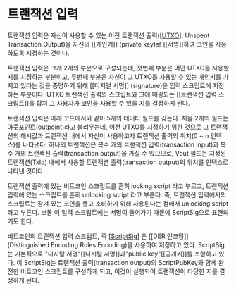 # 트랜잭션 입력

트랜잭션 입력은 자신이 사용할 수 있는 이전 트랜잭션 출력([[UTXO]], Unspent Transaction Output)을 자신의 [[개인키]] (private key)로 [[서명]]하여 코인을 사용하도록 지정하는 것이다.

트랜잭션 입력은 크게 2개의 부분으로 구성되는데, 첫번째 부분은 어떤 UTXO를 사용할 지를 지정하는 부분이고, 두번째 부분은 자신이 그 UTXO를 사용할 수 있는 개인키를 가지고 있다는 것을 증명하기 위해 [[디지털 서명]] (signature)을 입력 스크립트에 지정하는 부분이다. UTXO 트랜잭션 출력의 스크립트와 그에 매핑되는 [[트랜잭션 입력 스크립트]]를 합쳐 그 사용자가 코인을 사용할 수 있을 지를 결정하게 된다.

트랜잭션 입력은 아래 코드에서와 같이 5개의 데이타 필드를 갖는다. 처음 2개의 필드는 아웃포인트(outpoint)라고 불리우는데, 이전 UTXO를 지정하기 위한 것으로 그 트랜잭션의 해시값과 트랜잭션 내에서 자신이 사용하고자 트랜잭션 출력의 위치(0 ~ n 인덱스)를 나타낸다. 하나의 트랜잭션은 복수 개의 트랜잭션 입력(transaction input)과 복수 개의 트랜잭션 출력(transaction output)을 가질 수 있으므로, Vout 필드는 지정된 트랜잭션(TxId) 내에서 사용할 트랜잭션 출력(transaction output)의 위치를 인덱스로 나타낸 것이다.

트랜잭션 출력에 있는 비트코인 스크립트를 흔히 locking script 라고 부르고, 트랜잭션 입력에 있는 스크립트를 흔히 unlocking script 라고 부른다. 즉, 트랜잭션 입력에서의 스크립트는 잠겨 있는 코인을 풀고 소비하기 위해 사용된다는 점에서 unlocking script 라고 부른다. 보통 이 입력 스크립트에는 서명이 들어가기 때문에 ScriptSig으로 표현되기도 한다.

비트코인의 트랜잭션 입력 스크립트, 즉 [[ScriptSig]] 은 [[DER 인코딩]] (Distinguished Encoding Rules Encoding)을 사용하여 저장하고 있다. ScriptSig는 기본적으로 "디지탈 서명"[[디지털 서명]]과"public key"[[공개키]]를 포함하고 있다. 이 ScriptSig는 트랜잭션 출력(transaction output)의 ScriptPubKey와 함께 완전한 비트코인 스크립트를 구성하게 되고, 이것이 실행되어 트랜잭션이 타당한 지를 결정하게 된다.

[//begin]: # "Autogenerated link references for markdown compatibility"
[UTXO]: UTXO "UTXO"
[ScriptSig]: ScriptSig "ScriptSig"
[//end]: # "Autogenerated link references"